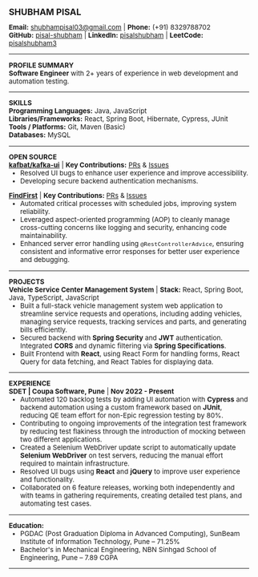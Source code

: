 # SHUBHAM PISAL  
**Email:** shubhampisal03@gmail.com | **Phone:** (+91) 8329788702    
**GitHub:** [pisal-shubham](https://github.com/pisal-shubham) | **LinkedIn:** [pisalshubham](https://www.linkedin.com/in/pisalshubham/) | **LeetCode:** [pisalshubham3](https://leetcode.com/u/pisalshubham3/)  

---
**PROFILE SUMMARY**  
**Software Engineer** with 2+ years of experience in web development and automation testing.

---
**SKILLS**  
**Programming Languages:** Java, JavaScript  
**Libraries/Frameworks:** React, Spring Boot, Hibernate, Cypress, JUnit  
**Tools / Platforms:** Git, Maven (Basic)  
**Databases:** MySQL  

---
**OPEN SOURCE**  
**[kafbat/kafka-ui](https://github.com/kafbat/kafka-ui)**  | **Key Contributions:** [PRs](https://github.com/pulls?user=kafbat&q=is%3Apr+author%3Apisal-shubham+archived%3Afalse&user=kafbat) & [Issues](https://github.com/issues?user=kafbat&q=is%3Aissue+assignee%3Apisal-shubham+archived%3Afalse&user=kafbat)  
- Resolved UI bugs to enhance user experience and improve accessibility.
- Developing secure backend authentication mechanisms.

**[FindFirst](https://github.com/R-Sandor/FindFirst)**  | **Key Contributions:** [PRs](https://github.com/pulls?user=R-Sandor&q=is%3Apr+author%3Apisal-shubham+archived%3Afalse&user=R-Sandor) & [Issues](https://github.com/issues?user=R-Sandor&q=is%3Aissue+assignee%3Apisal-shubham+archived%3Afalse&user=R-Sandor)  
- Automated critical processes with scheduled jobs, improving system reliability.  
- Leveraged aspect-oriented programming (AOP) to cleanly manage cross-cutting concerns like logging and security, enhancing code maintainability.  
- Enhanced server error handling using `@RestControllerAdvice`, ensuring consistent and informative error responses for better user experience and debugging.

---

**PROJECTS**  
**Vehicle Service Center Management System**  | **Stack:** React, Spring Boot, Java, TypeScript, JavaScript  
- Built a full-stack vehicle management system web application to streamline service requests and operations, including adding vehicles, managing service requests, tracking services and parts, and generating bills efficiently.
- Secured backend with **Spring Security** and **JWT** authentication. Integrated **CORS** and dynamic filtering via **Spring Specifications**.  
- Built Frontend with **React**, using React Form for handling forms, React Query for data fetching, and React Tables for displaying data.  

---

**EXPERIENCE**  
**SDET | Coupa Software, Pune**  | **Nov 2022 - Present**  
- Automated 120 backlog tests by adding UI automation with **Cypress** and backend automation using a custom framework based on **JUnit**, reducing QE team effort for non-Epic regression testing by 80%.  
- Contributing to ongoing improvements of the integration test framework by reducing test flakiness through the introduction of mocking between two different applications.  
- Created a Selenium WebDriver update script to automatically update **Selenium WebDriver** on test servers, reducing the manual effort required to maintain infrastructure.  
- Resolved UI bugs using **React** and **jQuery** to improve user experience and functionality.  
- Collaborated on 6 feature releases, working both independently and with teams in gathering requirements, creating detailed test plans, and automating test cases. 
---
**Education:** 
- PGDAC (Post Graduation Diploma in Advanced Computing), SunBeam Institute of Information Technology, Pune – 71.25%
- Bachelor's in Mechanical Engineering, NBN Sinhgad School of Engineering, Pune – 7.89 CGPA   

---
<style>
    body {
  font-size: 10pt;
}
h1 {
  font-size: 13pt;
}
h2 {
  font-size: 12pt;
}
ul{
    margin-top:0pt
}
p{
    margin-top:0pt;
    margin-bottom:0pt
}

</style>

